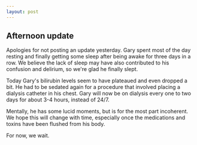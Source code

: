 ```yaml
---
layout: post
---
```


## Afternoon update

Apologies for not posting an update yesterday. Gary spent most of the day resting and finally getting some sleep after being awake for three days in a row. We believe the lack of sleep may have also contributed to his confusion and delirium, so we're glad he finally slept.

Today Gary's bilirubin levels seem to have plateaued and even dropped a bit. He had to be sedated again for a procedure that involved placing a dialysis catheter in his chest. Gary will now be on dialysis every one to two days for about 3-4 hours, instead of 24/7.

Mentally, he has some lucid moments, but is for the most part incoherent. We hope this will change with time, especially once the medications and toxins have been flushed from his body.

For now, we wait.

